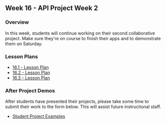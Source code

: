 ## Week 16 - API Project Week 2

### Overview

In this week, students will continue working on their second collaborative project. Make sure they're on course to finish their apps and to demonstrate them on Saturday.


### Lesson Plans

* [16.1 - Lesson Plan](01-Day/16.1-LESSON-PLAN.md)
* [16.2 - Lesson Plan](02-Day/16.2-LESSON-PLAN.md)
* [16.3 - Lesson Plan](03-Day/16.3-LESSON-PLAN.md)

### After Project Demos

After students have presented their projects, please take some time to submit their work to the form below. This will assist future instructional staff.

* [Student Project Examples](https://goo.gl/forms/d82FCYMGeRcrxruQ2)
